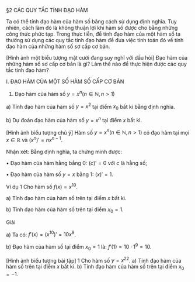 §2 CÁC QUY TẮC TÍNH ĐẠO HÀM

Ta có thể tính đạo hàm của hàm số bằng cách sử dụng định nghĩa. Tuy nhiên, cách làm đó là không thuận lợi khi hàm số được cho bằng những công thức phức tạp. Trong thực tiễn, để tính đạo hàm của một hàm số ta thường sử dụng các quy tắc tính đạo hàm để đưa việc tính toán đó về tính đạo hàm của những hàm số sơ cấp cơ bản.

[Hình ảnh một biểu tượng mặt cười đang suy nghĩ với dấu hỏi]
Đạo hàm của những hàm số sơ cấp cơ bản là gì?
Làm thế nào để thực hiện được các quy tắc tính đạo hàm?

I. ĐẠO HÀM CỦA MỘT SỐ HÀM SỐ CẤP CƠ BẢN

1. Đạo hàm của hàm số $y = x^n (n \in \mathbb{N}, n > 1)$

a) Tính đạo hàm của hàm số $y = x^2$ tại điểm $x_0$ bất kì bằng định nghĩa.

b) Dự đoán đạo hàm của hàm số $y = x^n$ tại điểm $x$ bất kì.

[Hình ảnh biểu tượng chú ý]
Hàm số $y = x^n (n \in \mathbb{N}, n > 1)$ có đạo hàm tại mọi $x \in \mathbb{R}$ và $(x^n)' = nx^{n-1}$.

Nhận xét: Bằng định nghĩa, ta chứng minh được:

• Đạo hàm của hàm hằng bằng 0: $(c)' = 0$ với $c$ là hằng số;

• Đạo hàm của hàm số $y = x$ bằng 1: $(x)' = 1$.

Ví dụ 1 Cho hàm số $f(x) = x^{10}$.

a) Tính đạo hàm của hàm số trên tại điểm $x$ bất kì.

b) Tính đạo hàm của hàm số trên tại điểm $x_0 = 1$.

Giải

a) Ta có: $f'(x) = (x^{10})' = 10x^9$.

b) Đạo hàm của hàm số tại điểm $x_0 = 1$ là: $f'(1) = 10 \cdot 1^9 = 10$.

[Hình ảnh biểu tượng bài tập]
1 Cho hàm số $y = x^{22}$.
a) Tính đạo hàm của hàm số trên tại điểm $x$ bất kì.
b) Tính đạo hàm của hàm số trên tại điểm $x_0 = -1$.